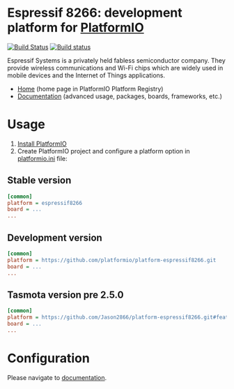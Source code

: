 # Espressif 8266: development platform for [PlatformIO](http://platformio.org)
[![Build Status](https://travis-ci.org/platformio/platform-espressif8266.svg?branch=develop)](https://travis-ci.org/platformio/platform-espressif8266)
[![Build status](https://ci.appveyor.com/api/projects/status/aob49qatio84iygj/branch/develop?svg=true)](https://ci.appveyor.com/project/ivankravets/platform-espressif8266/branch/develop)

Espressif Systems is a privately held fabless semiconductor company. They provide wireless communications and Wi-Fi chips which are widely used in mobile devices and the Internet of Things applications.

* [Home](http://platformio.org/platforms/espressif8266) (home page in PlatformIO Platform Registry)
* [Documentation](http://docs.platformio.org/page/platforms/espressif8266.html) (advanced usage, packages, boards, frameworks, etc.)

# Usage

1. [Install PlatformIO](http://platformio.org)
2. Create PlatformIO project and configure a platform option in [platformio.ini](http://docs.platformio.org/page/projectconf.html) file:

## Stable version

```ini
[common]
platform = espressif8266
board = ...
...
```

## Development version

```ini
[common]
platform = https://github.com/platformio/platform-espressif8266.git
board = ...
...
```

## Tasmota version pre 2.5.0

```ini
[common]
platform = https://github.com/Jason2866/platform-espressif8266.git#feature/stage
board = ...
...
```

# Configuration

Please navigate to [documentation](http://docs.platformio.org/page/platforms/espressif8266.html).
